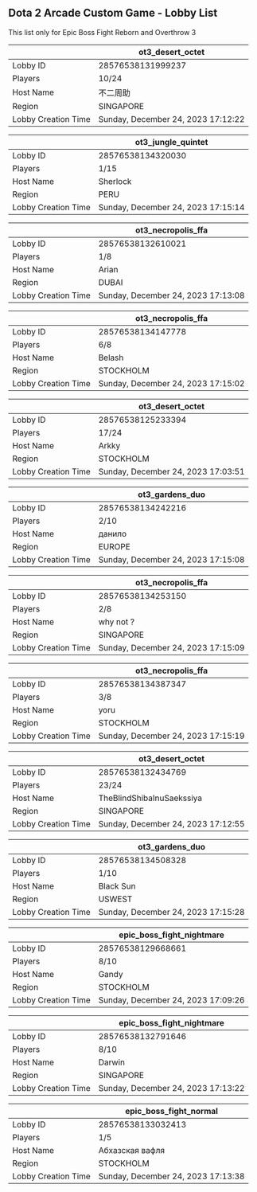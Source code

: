 ## Dota 2 Arcade Custom Game - Lobby List

This list only for Epic Boss Fight Reborn and Overthrow 3

|  | ot3_desert_octet |
| ------ | ------ |
| Lobby ID | 28576538131999237 |
| Players | 10/24 |
| Host Name | 不二周助 |
| Region | SINGAPORE |
| Lobby Creation Time | Sunday, December 24, 2023 17:12:22 |


|  | ot3_jungle_quintet |
| ------ | ------ |
| Lobby ID | 28576538134320030 |
| Players | 1/15 |
| Host Name | Sherlock |
| Region | PERU |
| Lobby Creation Time | Sunday, December 24, 2023 17:15:14 |


|  | ot3_necropolis_ffa |
| ------ | ------ |
| Lobby ID | 28576538132610021 |
| Players | 1/8 |
| Host Name | Arian |
| Region | DUBAI |
| Lobby Creation Time | Sunday, December 24, 2023 17:13:08 |


|  | ot3_necropolis_ffa |
| ------ | ------ |
| Lobby ID | 28576538134147778 |
| Players | 6/8 |
| Host Name | Belash |
| Region | STOCKHOLM |
| Lobby Creation Time | Sunday, December 24, 2023 17:15:02 |


|  | ot3_desert_octet |
| ------ | ------ |
| Lobby ID | 28576538125233394 |
| Players | 17/24 |
| Host Name | Arkky |
| Region | STOCKHOLM |
| Lobby Creation Time | Sunday, December 24, 2023 17:03:51 |


|  | ot3_gardens_duo |
| ------ | ------ |
| Lobby ID | 28576538134242216 |
| Players | 2/10 |
| Host Name | данило |
| Region | EUROPE |
| Lobby Creation Time | Sunday, December 24, 2023 17:15:08 |


|  | ot3_necropolis_ffa |
| ------ | ------ |
| Lobby ID | 28576538134253150 |
| Players | 2/8 |
| Host Name | why not ? |
| Region | SINGAPORE |
| Lobby Creation Time | Sunday, December 24, 2023 17:15:09 |


|  | ot3_necropolis_ffa |
| ------ | ------ |
| Lobby ID | 28576538134387347 |
| Players | 3/8 |
| Host Name | yoru |
| Region | STOCKHOLM |
| Lobby Creation Time | Sunday, December 24, 2023 17:15:19 |


|  | ot3_desert_octet |
| ------ | ------ |
| Lobby ID | 28576538132434769 |
| Players | 23/24 |
| Host Name | TheBlindShibaInuSaekssiya |
| Region | SINGAPORE |
| Lobby Creation Time | Sunday, December 24, 2023 17:12:55 |


|  | ot3_gardens_duo |
| ------ | ------ |
| Lobby ID | 28576538134508328 |
| Players | 1/10 |
| Host Name | Black Sun |
| Region | USWEST |
| Lobby Creation Time | Sunday, December 24, 2023 17:15:28 |


|  | epic_boss_fight_nightmare |
| ------ | ------ |
| Lobby ID | 28576538129668661 |
| Players | 8/10 |
| Host Name | Gandy |
| Region | STOCKHOLM |
| Lobby Creation Time | Sunday, December 24, 2023 17:09:26 |


|  | epic_boss_fight_nightmare |
| ------ | ------ |
| Lobby ID | 28576538132791646 |
| Players | 8/10 |
| Host Name | Darwin |
| Region | SINGAPORE |
| Lobby Creation Time | Sunday, December 24, 2023 17:13:22 |


|  | epic_boss_fight_normal |
| ------ | ------ |
| Lobby ID | 28576538133032413 |
| Players | 1/5 |
| Host Name | Абхазская вафля |
| Region | STOCKHOLM |
| Lobby Creation Time | Sunday, December 24, 2023 17:13:38 |



